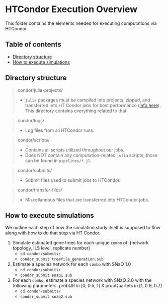 # HTCondor Execution Overview <!-- omit from toc -->

This folder contains the elements needed for executing computations via HTCondor.

## Table of contents <!-- omit from toc -->

- [Directory structure](#directory-structure)
- [How to execute simulations](#how-to-execute-simulations)

## Directory structure

> condor/julia-projects/
> - `julia` packages must be compiled into projects, zipped, and transferred into HT Condor jobs for best performance ([info here](https://chtc.cs.wisc.edu/uw-research-computing/julia-jobs)). This directory contains everything related to that.

> condor/logs/
> - Log files from all HTCondor runs.

> condor/scripts/
> - Contains all scripts utilized throughout our jobs.
> - Does NOT contain any computation-related `julia` scripts; those can be found in `pipelines/*.jl`.

> condor/submits/
> - Submit files used to submit jobs to HTCondor.

> condor/transfer-files/
> - Miscellaneous files that are transferred into HTCondor jobs.

## How to execute simulations

We outline each step of how the simulation study itself is supposed to flow along with how to do that step via HT Condor.

1. Simulate estimated gene trees for each unique `combo` of: [network topology, ILS level, replicate number]
   - `cd condor/submits/`
   - `condor_submit treefile_generation.sub`
2. Estimate a species network for each `combo` with SNaQ 1.0
   - `cd condor/submits/`
   - `condor_submit snaq1.sub`
3. For each `combo`, estimate a species network with SNaQ 2.0 with the following parameters: probQR in [0, 0.5, 1] X propQuartets in [1, 0.9, 0.7]
   - `cd condor/submits/`
   - `condor_submit snaq2.sub`